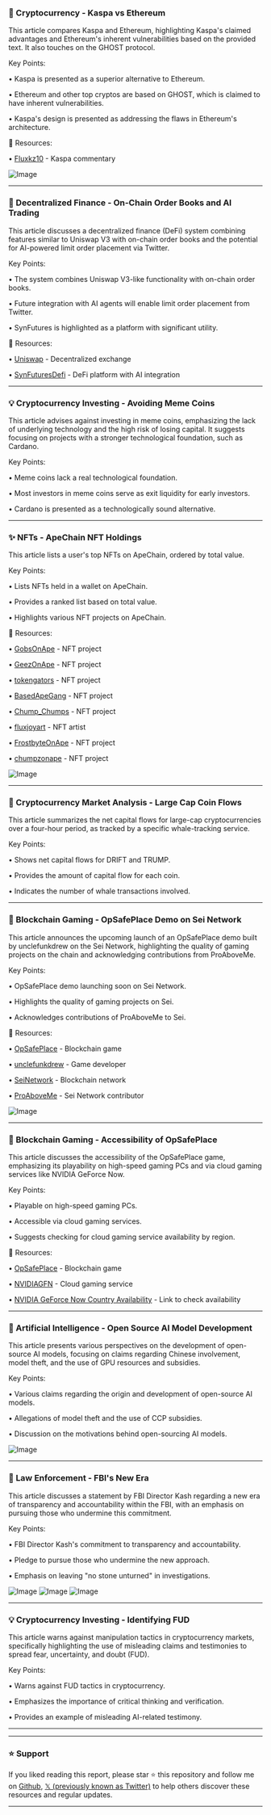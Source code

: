 ### 🤖 Cryptocurrency - Kaspa vs Ethereum

This article compares Kaspa and Ethereum, highlighting Kaspa's claimed advantages and Ethereum's inherent vulnerabilities based on the provided text.  It also touches on the GHOST protocol.

Key Points:

• Kaspa is presented as a superior alternative to Ethereum.

• Ethereum and other top cryptos are based on GHOST, which is claimed to have inherent vulnerabilities.


• Kaspa's design is presented as addressing the flaws in Ethereum's architecture.


🔗 Resources:

• [Fluxkz10](https://x.com/Fluxkz10) - Kaspa commentary


![Image](https://pbs.twimg.com/media/Gk9CIOpW4AALpHb?format=jpg&name=small)



---
### 🚀 Decentralized Finance - On-Chain Order Books and AI Trading

This article discusses a decentralized finance (DeFi) system combining features similar to Uniswap V3 with on-chain order books and the potential for AI-powered limit order placement via Twitter.

Key Points:

• The system combines Uniswap V3-like functionality with on-chain order books.

• Future integration with AI agents will enable limit order placement from Twitter.


• SynFutures is highlighted as a platform with significant utility.


🔗 Resources:

• [Uniswap](https://x.com/Uniswap) - Decentralized exchange

• [SynFuturesDefi](https://x.com/SynFuturesDefi) - DeFi platform with AI integration


---
### 💡 Cryptocurrency Investing - Avoiding Meme Coins

This article advises against investing in meme coins, emphasizing the lack of underlying technology and the high risk of losing capital. It suggests focusing on projects with a stronger technological foundation, such as Cardano.


Key Points:

• Meme coins lack a real technological foundation.

• Most investors in meme coins serve as exit liquidity for early investors.


• Cardano is presented as a technologically sound alternative.


---
### ✨ NFTs - ApeChain NFT Holdings

This article lists a user's top NFTs on ApeChain, ordered by total value.


Key Points:

• Lists NFTs held in a wallet on ApeChain.

• Provides a ranked list based on total value.


• Highlights various NFT projects on ApeChain.


🔗 Resources:

• [GobsOnApe](https://x.com/GobsOnApe) - NFT project

• [GeezOnApe](https://x.com/GeezOnApe) - NFT project

• [tokengators](https://x.com/tokengators) - NFT project

• [BasedApeGang](https://x.com/BasedApeGang) - NFT project

• [Chump_Chumps](https://x.com/Chump_Chumps) - NFT project

• [fluxjoyart](https://x.com/fluxjoyart) - NFT artist

• [FrostbyteOnApe](https://x.com/FrostbyteOnApe) - NFT project

• [chumpzonape](https://x.com/chumpzonape) - NFT project

![Image](https://pbs.twimg.com/media/GlBj4bobAAAz-CW?format=png&name=900x900)


---
### 🤖 Cryptocurrency Market Analysis - Large Cap Coin Flows

This article summarizes the net capital flows for large-cap cryptocurrencies over a four-hour period, as tracked by a specific whale-tracking service.


Key Points:

• Shows net capital flows for DRIFT and TRUMP.

• Provides the amount of capital flow for each coin.


• Indicates the number of whale transactions involved.



---
### 🚀 Blockchain Gaming - OpSafePlace Demo on Sei Network

This article announces the upcoming launch of an OpSafePlace demo built by unclefunkdrew on the Sei Network, highlighting the quality of gaming projects on the chain and acknowledging contributions from ProAboveMe.


Key Points:

• OpSafePlace demo launching soon on Sei Network.

• Highlights the quality of gaming projects on Sei.


• Acknowledges contributions of ProAboveMe to Sei.


🔗 Resources:

• [OpSafePlace](https://x.com/OpSafePlace) - Blockchain game

• [unclefunkdrew](https://x.com/unclefunkdrew) - Game developer

• [SeiNetwork](https://x.com/SeiNetwork) - Blockchain network

• [ProAboveMe](https://x.com/ProAboveMe) - Sei Network contributor

![Image](https://pbs.twimg.com/ext_tw_video_thumb/1896005578327015424/pu/img/-bXdUkped-bi2oUM.jpg)


---
### 🚀 Blockchain Gaming - Accessibility of OpSafePlace

This article discusses the accessibility of the OpSafePlace game, emphasizing its playability on high-speed gaming PCs and via cloud gaming services like NVIDIA GeForce Now.


Key Points:

• Playable on high-speed gaming PCs.

• Accessible via cloud gaming services.


• Suggests checking for cloud gaming service availability by region.


🔗 Resources:

• [OpSafePlace](https://x.com/OpSafePlace) - Blockchain game

• [NVIDIAGFN](https://x.com/NVIDIAGFN) - Cloud gaming service

• [NVIDIA GeForce Now Country Availability](https://t.co/kkdl9zfjtC) - Link to check availability



---
### 🤖 Artificial Intelligence - Open Source AI Model Development

This article presents various perspectives on the development of open-source AI models, focusing on claims regarding Chinese involvement, model theft, and the use of GPU resources and subsidies.


Key Points:

• Various claims regarding the origin and development of open-source AI models.

• Allegations of model theft and the use of CCP subsidies.


• Discussion on the motivations behind open-sourcing AI models.



![Image](https://pbs.twimg.com/media/Gk9QRJHW0AA-SJz?format=jpg&name=small)

---
### 🤖 Law Enforcement - FBI's New Era

This article discusses a statement by FBI Director Kash regarding a new era of transparency and accountability within the FBI, with an emphasis on pursuing those who undermine this commitment.


Key Points:

• FBI Director Kash's commitment to transparency and accountability.

• Pledge to pursue those who undermine the new approach.


• Emphasis on leaving "no stone unturned" in investigations.



![Image](https://pbs.twimg.com/media/GlAx1dnWcAALENH?format=jpg&name=360x360)
![Image](https://pbs.twimg.com/media/GlAx1doXYAAphkT?format=jpg&name=360x360)
![Image](https://pbs.twimg.com/media/GlAx1dnWgAA7AT1?format=jpg&name=small)


---
### 💡 Cryptocurrency Investing - Identifying FUD

This article warns against manipulation tactics in cryptocurrency markets, specifically highlighting the use of misleading claims and testimonies to spread fear, uncertainty, and doubt (FUD).


Key Points:

• Warns against FUD tactics in cryptocurrency.

• Emphasizes the importance of critical thinking and verification.


• Provides an example of misleading AI-related testimony.

---


---

### ⭐️ Support

If you liked reading this report, please star ⭐️ this repository and follow me on [Github](https://github.com/Drix10), [𝕏 (previously known as Twitter)](https://x.com/DRIX_10_) to help others discover these resources and regular updates.

---